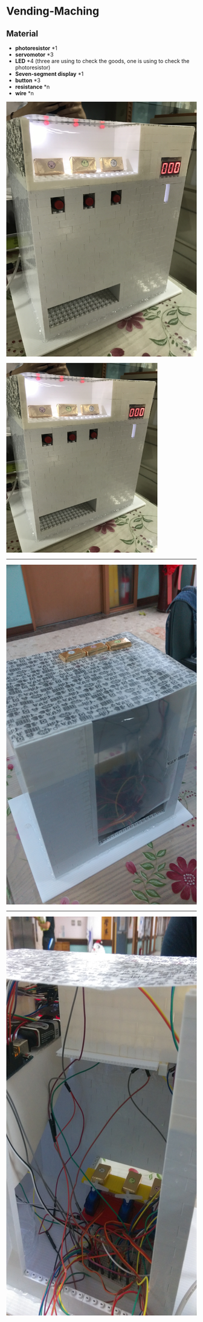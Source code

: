 # Vending-Maching

## Material
* **photoresistor** *1
* **servomotor** *3
* **LED** *4 (three are using to check the goods, one is using to check the photoresistor)
* **Seven-segment display** *1
* **button** *3
* **resistance** *n
* **wire** *n

![image](/photo/front.JPG)

<img src="/photo/front.JPG" width=400 height=500 >
<hr>
<img src="/photo/back.jpg">
<hr>
<img src="/photo/inside.jpg" width=592 height=1052>